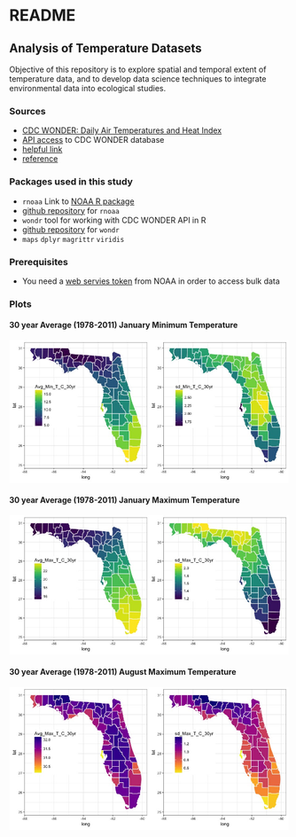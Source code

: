 README
================

Analysis of Temperature Datasets
--------------------------------

Objective of this repository is to explore spatial and temporal extent of temperature data, and to develop data science techniques to integrate environmental data into ecological studies.

### Sources

-   [CDC WONDER: Daily Air Temperatures and Heat Index](http://wonder.cdc.gov/nasa-nldas.html)
-   [API access](https://wonder.cdc.gov/wonder/help/WONDER-API.html) to CDC WONDER database
-   [helpful link](http://techqa.info/programming/question/39857253/)
-   [reference](https://groups.google.com/forum/#!topic/ggplot2/fJAEJgAqb7U)

### Packages used in this study

-   `rnoaa` Link to [NOAA R package](https://ropensci.org/blog/2014/03/13/rnoaa/)
-   [github repository](https://github.com/ropensci/rnoaa) for `rnoaa`
-   `wondr` tool for working with CDC WONDER API in R
-   [github repository](https://github.com/hrbrmstr/wondr) for `wondr`
-   `maps` `dplyr` `magrittr` `viridis`

### Prerequisites

-   You need a [web servies token](https://www.ncdc.noaa.gov/cdo-web/token) from NOAA in order to access bulk data

### Plots

#### 30 year Average (1978-2011) January Minimum Temperature

![](Rplot_MAIN.jpeg)

#### 30 year Average (1978-2011) January Maximum Temperature

![](Rplot_MAIN_jan_max.jpeg)

#### 30 year Average (1978-2011) August Maximum Temperature

![](Rplot_MAIN_aug_max.jpeg)
